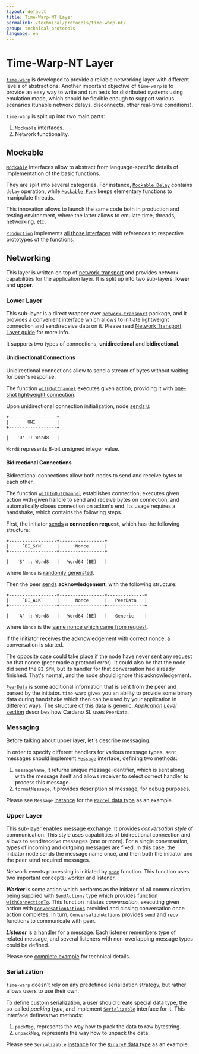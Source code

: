 ```yaml
---
layout: default
title: Time-Warp-NT Layer
permalink: /technical/protocols/time-warp-nt/
group: technical-protocols
language: en
---
```

<!-- Reviewed at dcf5509d8fc93ac4c221726d076dafe632d32b70 -->

# Time-Warp-NT Layer

[`time-warp`](https://github.com/serokell/time-warp-nt/) is developed to provide
a reliable networking layer with different levels of abstractions. Another
important objective of `time-warp` is to provide an easy way to write and run
tests for distributed systems using emulation mode, which should be flexible
enough to support various scenarios (tunable network delays, disconnects,
other real-time conditions).

`time-warp` is split up into two main parts:

1.  `Mockable` interfaces.
2.  Network functionality.

## Mockable

[`Mockable`](https://github.com/serokell/time-warp-nt/blob/dfefb3ccbcd746909b10048e9f49641e1885a4ec/src/Mockable/Class.hs#L30)
interfaces allow to abstract from language-specific details of implementation
of the basic functions.

They are split into several categories. For instance, [`Mockable Delay`](https://github.com/serokell/time-warp-nt/blob/dfefb3ccbcd746909b10048e9f49641e1885a4ec/src/Mockable/Monad.hs#L21) contains
`delay` operation, while [`Mockable Fork`](https://github.com/serokell/time-warp-nt/blob/dfefb3ccbcd746909b10048e9f49641e1885a4ec/src/Mockable/Monad.hs#L23) keeps elementary functions to manipulate threads.

This innovation allows to launch the same code both in production and testing
environment, where the latter allows to emulate time, threads, networking, etc.

[`Production`](https://github.com/serokell/time-warp-nt/blob/dfefb3ccbcd746909b10048e9f49641e1885a4ec/src/Mockable/Production.hs#L42) implements [all those interfaces](https://github.com/serokell/time-warp-nt/blob/dfefb3ccbcd746909b10048e9f49641e1885a4ec/src/Mockable/Production.hs#L54-L219) with references to respective prototypes of the functions.

## Networking

This layer is written on top of [network-transport](https://github.com/serokell/network-transport/)
and provides network capabilities for the application layer. It is split up into two sub-layers:
**lower** and **upper**.

### Lower Layer

This sub-layer is a direct wrapper over [`network-transport`](https://github.com/serokell/network-transport/)
package, and it provides a convenient interface which allows to initiate lightweight
connection and send/receive data on it. Please read [Network Transport Layer
guide](/technical/protocols/network-transport) for more info.

It supports two types of connections, **unidirectional** and **bidirectional**.

#### Unidirectional Connections

Unidirectional connections allow to send a stream of bytes without waiting for
peer's response.

The function [`withOutChannel`](https://github.com/serokell/time-warp-nt/blob/dfefb3ccbcd746909b10048e9f49641e1885a4ec/src/Node/Internal.hs#L1465) executes given action, providing it with [one-shot
lightweight connection](https://github.com/serokell/time-warp-nt/blob/dfefb3ccbcd746909b10048e9f49641e1885a4ec/src/Node/Internal.hs#L1828).

Upon unidirectional connection initialization, node [sends `U`](https://github.com/serokell/time-warp-nt/blob/dfefb3ccbcd746909b10048e9f49641e1885a4ec/src/Node/Internal.hs#L1376):

    +------------------+
    |       UNI        |
    +------------------+

    |   'U' :: Word8   |

`Word8` represents 8-bit unsigned integer value.

#### Bidirectional Сonnections

Bidirectional connections allow both nodes to send and receive bytes to each
other.

The function [`withInOutChannel`](https://github.com/serokell/time-warp-nt/blob/dfefb3ccbcd746909b10048e9f49641e1885a4ec/src/Node/Internal.hs#L1405) establishes connection, executes given action
with given handle to send and receive bytes on connection, and automatically
closes connection on action's end. Its usage requires a handshake, which
contains the following steps.

First, the initiator [sends](https://github.com/serokell/time-warp-nt/blob/dfefb3ccbcd746909b10048e9f49641e1885a4ec/src/Node/Internal.hs#L1443) a **connection request**, which has the following
structure:

    +------------------+-----------------+
    |     `BI_SYN`     |      Nonce      |
    +------------------+-----------------+

    |   'S' :: Word8   |   Word64 (BE)   |

where `Nonce` is [randomly generated](https://github.com/serokell/time-warp-nt/blob/dfefb3ccbcd746909b10048e9f49641e1885a4ec/src/Node/Internal.hs#L1421).

Then the peer [sends](https://github.com/serokell/time-warp-nt/blob/dfefb3ccbcd746909b10048e9f49641e1885a4ec/src/Node/Internal.hs#L1072) **acknowledgement**, with the following structure:

    +------------------+-----------------+--------------+
    |     `BI_ACK`     |      Nonce      |   PeerData   |
    +------------------+-----------------+--------------+

    |   'A' :: Word8   |   Word64 (BE)   |   Generic    |

where `Nonce` is the [same nonce which came from request](https://github.com/serokell/time-warp-nt/blob/dfefb3ccbcd746909b10048e9f49641e1885a4ec/src/Node/Internal.hs#L1067).

If the initiator receives the acknowledgement with correct nonce, a conversation
is started.

The opposite case could take place if the node have never sent any request on
that nonce (peer made a protocol error). It could also be that the node did send
the `BI_SYN`, but its handler for that conversation had already finished. That's
normal, and the node should ignore this acknowledgement.

[`PeerData`](https://github.com/input-output-hk/cardano-sl/blob/4378a616654ff47faf828ef51ab2f455fa53d3a3/infra/Pos/Communication/Types/Protocol.hs#L58) is some additional information that is sent from the peer and parsed
by the initiator. `time-warp` gives you an ability to provide some binary data
during handshake which then can be used by your application in different ways.
The structure of this data is generic. [*Application Level*
section](/technical/protocols/csl-application-level/#message-names) describes
how Cardano SL uses `PeerData`.

### Messaging

Before talking about upper layer, let's describe messaging.

In order to specify different handlers for various message types, sent messages
should implement [`Message`](https://github.com/serokell/time-warp-nt/blob/724769fe102752050e31ed8f609316a8a3e59589/src/Node/Message/Class.hs#L54) interface, defining two methods:

1.  `messageName`, it returns unique message identifier, which is sent along
    with the message itself and allows receiver to select correct handler to
    process this message.
2.  `formatMessage`, it provides description of message, for debug purposes.

Please see `Message` [instance](https://github.com/serokell/time-warp-nt/blob/8a4c8792049a589cdc3e87f6a863b026430b266e/test/Test/Util.hs#L133) for the [`Parcel` data type](https://github.com/serokell/time-warp-nt/blob/8a4c8792049a589cdc3e87f6a863b026430b266e/test/Test/Util.hs#L127) as an example.

### Upper Layer

This sub-layer enables message exchange. It provides *conversation style* of
communication. This style uses capabilities of bidirectional connection and allows
to send/receive messages (one or more). For a single conversation, types of incoming
and outgoing messages are fixed. In this case, the initiator node sends the message
name once, and then both the initiator and the peer send required messages.

Network events processing is initiated by [`node`](https://github.com/serokell/time-warp-nt/blob/e39f6b2c4a2aaaab308eddb9efee0503af73d927/src/Node.hs#L366) function. This function uses two important concepts: worker
and listener.

***Worker*** is some action which performs as the initiator of all
communication, being supplied with [`SendActions` type](https://github.com/serokell/time-warp-nt/blob/e39f6b2c4a2aaaab308eddb9efee0503af73d927/src/Node.hs#L160) which provides
function [`withConnectionTo`](https://github.com/serokell/time-warp-nt/blob/8a4c8792049a589cdc3e87f6a863b026430b266e/src/Node.hs#L163).
This function initiates *conversation*, executing given action with
[`ConversationActions`](https://github.com/serokell/time-warp-nt/blob/8a4c8792049a589cdc3e87f6a863b026430b266e/src/Node/Conversation.hs#L26)
provided and closing conversation once action completes. In turn,
`ConversationActions` provides [`send`](https://github.com/serokell/time-warp-nt/blob/8a4c8792049a589cdc3e87f6a863b026430b266e/src/Node/Conversation.hs#L28) and [`recv`](https://github.com/serokell/time-warp-nt/blob/8a4c8792049a589cdc3e87f6a863b026430b266e/src/Node/Conversation.hs#L35) functions to communicate with peer.

***Listener*** is a [handler](https://github.com/serokell/time-warp-nt/blob/8a4c8792049a589cdc3e87f6a863b026430b266e/src/Node.hs#L117)
for a message. Each listener remembers type of related message, and
several listeners with non-overlapping message types could be defined.

Please see [complete example](https://github.com/serokell/time-warp-nt/blob/e39f6b2c4a2aaaab308eddb9efee0503af73d927/examples/PingPong.hs) for technical details.

### Serialization

`time-warp` doesn't rely on any predefined serialization strategy, but rather
allows users to use their own.

To define custom serialization, a user should create special data type, the
so-called *packing type*, and implement [`Serializable`](https://github.com/serokell/time-warp-nt/blob/724769fe102752050e31ed8f609316a8a3e59589/src/Node/Message/Class.hs#L77) interface for it. This interface defines
two methods:

1.  `packMsg`, represents the way how to pack the data to raw bytestring.
2.  `unpackMsg`, represents the way how to unpack the data.

Please see `Serializable` [instance](https://github.com/serokell/time-warp-nt/blob/fef2c9943d279403386d204554b1c08fc357f196/src/Node/Message/Binary.hs#L43) for the [`BinaryP` data type](https://github.com/serokell/time-warp-nt/blob/fef2c9943d279403386d204554b1c08fc357f196/src/Node/Message/Binary.hs#L20) as an example.
